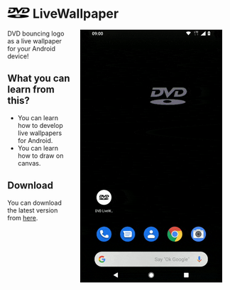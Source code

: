 # <img src="https://github.com/PHELAT/DVDLiveWallpaper/blob/master/app/src/main/res/drawable/dvd.png" width="50"> LiveWallpaper
<img src="https://github.com/PHELAT/DVDLiveWallpaper/blob/master/screenshot/screenshot1.gif" width="320" align="right" hspace="20">
DVD bouncing logo as a live wallpaper for your Android device!

## What you can learn from this?
- You can learn how to develop live wallpapers for Android.
- You can learn how to draw on canvas.
## Download
You can download the latest version from <a href="https://github.com/PHELAT/DVDLiveWallpaper/raw/master/apk/release/latest-version.apk" target="_blank">here</a>.
